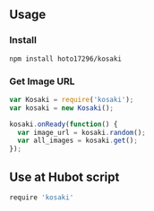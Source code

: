 ## Usage

### Install
```
npm install hoto17296/kosaki
```

### Get Image URL
``` js
var Kosaki = require('kosaki');
var kosaki = new Kosaki();

kosaki.onReady(function() {
  var image_url = kosaki.random();
  var all_images = kosaki.get();
});
```

## Use at Hubot script
``` coffee
require 'kosaki'
```
